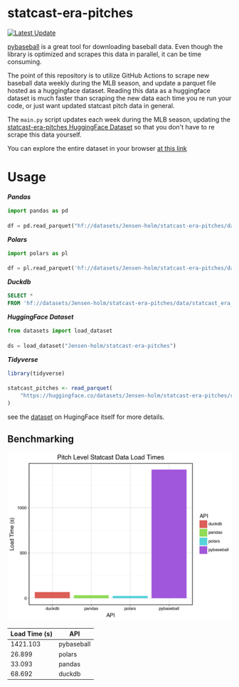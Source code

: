 # statcast-era-pitches

[![Latest Update](https://github.com/Jensen-holm/statcast-era-pitches/actions/workflows/update_statcast_data.yml/badge.svg)](https://github.com/Jensen-holm/statcast-era-pitches/actions/workflows/update_statcast_data.yml)

[pybaseball](https://github.com/jldbc/pybaseball) is a great tool for downloading baseball data. Even though the library is optimized and scrapes this data in parallel, it can be time consuming. 
 
The point of this repository is to utilize GitHub Actions to scrape new baseball data weekly during the MLB season, and update a parquet file hosted as a huggingface dataset. Reading this data as a huggingface dataset is much faster than scraping the new data each time you re run your code, or just want updated statcast pitch data in general.

The `main.py` script updates each week during the MLB season, updating the [statcast-era-pitches HuggingFace Dataset](https://huggingface.co/datasets/Jensen-holm/statcast-era-pitches) so that you don't have to re scrape this data yourself. 

You can explore the entire dataset in your browser [at this link](https://huggingface.co/datasets/Jensen-holm/statcast-era-pitches/viewer/default/train)

# Usage

***Pandas***

```python
import pandas as pd

df = pd.read_parquet("hf://datasets/Jensen-holm/statcast-era-pitches/data/statcast_era_pitches.parquet")
```

***Polars***

```python
import polars as pl

df = pl.read_parquet('hf://datasets/Jensen-holm/statcast-era-pitches/data/statcast_era_pitches.parquet')
```

***Duckdb***

```sql
SELECT *
FROM 'hf://datasets/Jensen-holm/statcast-era-pitches/data/statcast_era_pitches.parquet';
```

***HuggingFace Dataset***

```python
from datasets import load_dataset

ds = load_dataset("Jensen-holm/statcast-era-pitches")
```

***Tidyverse***
```r
library(tidyverse)

statcast_pitches <- read_parquet(
    "https://huggingface.co/datasets/Jensen-holm/statcast-era-pitches/resolve/main/data/statcast_era_pitches.parquet"
)
```

see the [dataset](https://huggingface.co/datasets/Jensen-holm/statcast-era-pitches) on HugingFace itself for more details. 

## Benchmarking

![dataset_load_times](dataset_load_times.png)

| Load Time (s)	| API |
|---------------|-----|
| 1421.103 | pybaseball |
| 26.899 | polars |
| 33.093 | pandas |
| 68.692	| duckdb |

